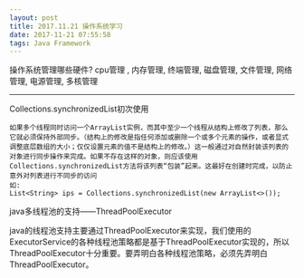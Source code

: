 ```yaml
---
layout: post
title: 2017.11.21 操作系统学习
date: 2017-11-21 07:55:58
tags: Java Framework
---
```

操作系统管理哪些硬件?
cpu管理 , 内存管理, 终端管理, 磁盘管理, 文件管理,
 网络管理, 电源管理, 多核管理
 
 ---
 Collections.synchronizedList初次使用
 ```
 如果多个线程同时访问一个ArrayList实例，而其中至少一个线程从结构上修改了列表，那么它就必须保持外部同步。（结构上的修改是指任何添加或删除一个或多个元素的操作，或者显式调整底层数组的大小；仅仅设置元素的值不是结构上的修改。）这一般通过对自然封装该列表的对象进行同步操作来完成。如果不存在这样的对象，则应该使用Collections.synchronizedList方法将该列表“包装”起来。这最好在创建时完成，以防止意外对列表进行不同步的访问
 如:
 List<String> ips = Collections.synchronizedList(new ArrayList<>());
 ```
 java多线程池的支持——ThreadPoolExecutor

java的线程池支持主要通过ThreadPoolExecutor来实现，我们使用的ExecutorService的各种线程池策略都是基于ThreadPoolExecutor实现的，所以ThreadPoolExecutor十分重要。要弄明白各种线程池策略，必须先弄明白ThreadPoolExecutor。

